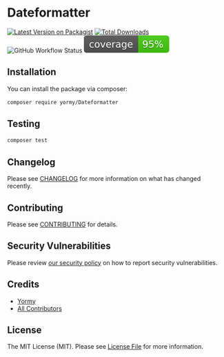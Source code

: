# Dateformatter

[![Latest Version on Packagist](https://img.shields.io/packagist/v/yormy/Dateformatter.svg?style=flat-square)](https://packagist.org/packages/yormy/Dateformatter)
[![Total Downloads](https://img.shields.io/packagist/dt/yormy/Dateformatter.svg?style=flat-square)](https://packagist.org/packages/yormy/Dateformatter)
![GitHub Workflow Status](https://img.shields.io/github/workflow/status/facade/ignition/run-php-tests?label=Tests)
![Alt text](./coverage.svg)


## Installation


You can install the package via composer:

```bash
composer require yormy/Dateformatter
```

## Testing

``` bash
composer test
```

## Changelog

Please see [CHANGELOG](CHANGELOG.md) for more information on what has changed recently.

## Contributing

Please see [CONTRIBUTING](.github/CONTRIBUTING.md) for details.

## Security Vulnerabilities

Please review [our security policy](../../security/policy) on how to report security vulnerabilities.

## Credits

- [Yormy](https://gitlab.com/yormy)
- [All Contributors](../../contributors)

## License

The MIT License (MIT). Please see [License File](LICENSE.md) for more information.
